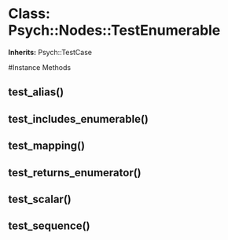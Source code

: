 # Class: Psych::Nodes::TestEnumerable
**Inherits:** Psych::TestCase
    




#Instance Methods
## test_alias() [](#method-i-test_alias)

## test_includes_enumerable() [](#method-i-test_includes_enumerable)

## test_mapping() [](#method-i-test_mapping)

## test_returns_enumerator() [](#method-i-test_returns_enumerator)

## test_scalar() [](#method-i-test_scalar)

## test_sequence() [](#method-i-test_sequence)

